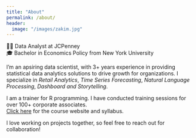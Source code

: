```yaml
---
title: "About"
permalink: /about/
header:
  image: "/images/zakim.jpg"
---
```


:woman_technologist: Data Analyst at JCPenney  
:mortar_board: Bachelor in Economics Policy from New York University

I’m an apsiring data scientist, with 3+ years experience in providing statistical data analytics solutions to drive growth for organizations. I specialize in *Retail Analytics*, *Time Series Forecasting*, *Natural Language Processing*, *Dashboard and Storytelling*.

I am a trainer for R programming. I have conducted training sessions for over 100+ corporate associates.  
[Click here](https://cbatra9.github.io/JCP-R-Training/) for the course website and syllabus.

I love working on projects together, so feel free to reach out for collaboration!
